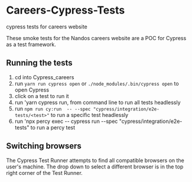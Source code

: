 # Careers-Cypress-Tests
cypress tests for careers website

These smoke tests for the Nandos careers website are a POC for Cypress as a test framework. 

## Running the tests

1. cd into Cypress_careers
1. run `yarn run cypress open` or `./node_modules/.bin/cypress open` to open Cypress
1. click on a test to run it
1. run 'yarn cypress run, from command line to run all tests headlessly
1. run `npm run cy:run  -- --spec "cypress/integration/e2e-tests/<test>"` to run a specific test headlessly
2. run 'npx percy exec -- cypress run --spec "cypress/integration/e2e-tests<test>" to run a percy test

## Switching browsers

The Cypress Test Runner attempts to find all compatible browsers on the user's machine. 
The drop down to select a different browser is in the top right corner of the Test Runner.



